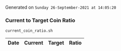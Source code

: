 Generated on `Sunday 26-September-2021 at 14:05:20`

### Current to Target Coin Ratio
`current_coin_ratio.sh`

Date|Current|Target|Ratio
---|---|---|---
